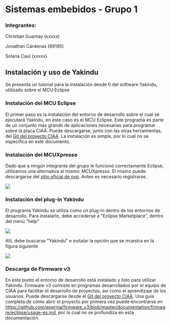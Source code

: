 # Sistemas embebidos - Grupo 1

### Integrantes:

Christian Guantay (xxxxx)

Jonathan Cárdenas (99195)

Solana Caul (xxxxx)

## Instalación y uso de Yakindu

Se presenta un tutorial para la instalación desde 0 del software Yakindu, utilizado sobre el MCU Eclipse

### Instalación del MCU Eclipse

El primer paso es la instalación del entorno de desarrollo sobre el cual se ejecutará Yakindu, en este caso es el MCU Eclipse. Este programa es parte de un conjunto más grande de aplicaciones necesarias para programar sobre la placa CIAA. Puede descargarse, junto con las otras herramientas, del [Git del proyecto CIAA](https://github.com/epernia/software/releases/tag/r1.1.0). La instalación es simple, por lo cual no se especifica en este documento.

### Instalación del MCUXpresso

Dado que a ningún integrante del grupo le funcionó correctamente Eclipse, utilizamos una alternativa al mismo: MCUXpresso. El mismo puede descargarse del [sitio oficial de nxp](https://www.nxp.com/design/software/development-software/mcuxpresso-software-and-tools/mcuxpresso-integrated-development-environment-ide:MCUXpresso-IDE?tab=Design_Tools_Tab). Antes es necesario registrarse.

![](https://user-images.githubusercontent.com/38143566/82156304-c9e11b00-9850-11ea-9be5-d2730024a0e0.png)

### Instalación del plug-in Yakindu

El programa Yakindu se utiliza como un plug-in dentro de los entornos de desarrollo. Para instalarlo, debe accederse a "Eclipse Marketplace", dentro del menú "help"

![](https://user-images.githubusercontent.com/38143566/82157230-85f11480-9856-11ea-9a7c-528d3c69abed.png)

Allí, debe buscarse "Yakindu" e instalar la opción que se muestra en la figura siguiente

![](https://user-images.githubusercontent.com/38143566/82157286-dcf6e980-9856-11ea-999a-357bc59cd7ae.png)

### Descarga de Firmware v3

En este punto el entorno de desarrollo está instalado y listo para utilizar Yakindu. Firmware v3 consiste en programas desarrollados por el equipo de CIAA para facilitar el desarrollo de proyectos, así como el aprendizaje de los usuarios. Puede descargarse desde el [Git del proyecto CIAA](https://github.com/ciaa/firmware_v3). Una guía completa de como abrir el proyecto por primera vez puede encontrarse en https://github.com/epernia/firmware_v3/blob/master/documentation/firmware/eclipse/usage-es.md, por lo cual no se profundiza en esta documentación.
